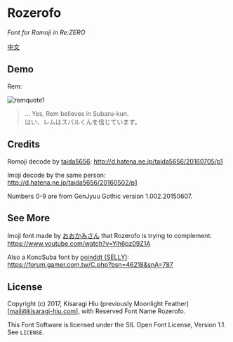# Rozerofo
*Font for Romoji in Re:ZERO*

[中文](https://github.com/kisaragi-hiu/font-rozerofo/blob/master/README-zh.md)

## Demo

Rem:

![remquote1](https://github.com/kisaragi-hiu/font-rozerofo/raw/master/demo/ep14rem-believe.png)

> ... Yes, Rem believes in Subaru-kun.  
> はい、レムはスバルくんを信じています。

## Credits

Romoji decode by [taida5656](http://d.hatena.ne.jp/taida5656/): <http://d.hatena.ne.jp/taida5656/20160705/p1>

Imoji decode by the same person: <http://d.hatena.ne.jp/taida5656/20160502/p1>

Numbers 0-9 are from GenJyuu Gothic version 1.002.20150607.

## See More

Imoji font made by [おおかみさん](http://www.nicovideo.jp/user/22222188) that Rozerofo is trying to complement: <https://www.youtube.com/watch?v=Yih6pz09Z1A>

Also a KonoSuba font by [poinddt (SELLY)](https://home.gamer.com.tw/poinddt): <https://forum.gamer.com.tw/C.php?bsn=46218&snA=787>

## License

Copyright (c) 2017, Kisaragi Hiu (previously Moonlight Feather) [mail@kisaragi-hiu.com],
with Reserved Font Name Rozerofo.

This Font Software is licensed under the SIL Open Font License, Version 1.1.
See `LICENSE`.
